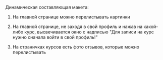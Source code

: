 Динамическая составляющая макета:

1. На главной странице можно перелистывать картинки

2. На главной странице, не заходя в свой профиль и нажав на какой-либо курс, высвечивается окно с надписью "Для записи на курс нужно сначала войти в свой профиль!"

3. На страничках курсов есть фото отзывов, которые можно перелистывать
